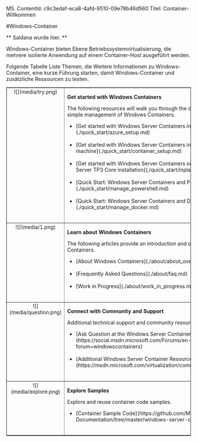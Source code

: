 MS. ContentId: c9c3edaf-eca8-4afd-9510-09e78b46d560
Titel: Container-Willkommen

#Windows-Container

** Saldana wurde hier.
**

Windows-Container bieten Ebene Betriebssystemvirtualisierung, die mehrere isolierte Anwendung auf einem Container-Host ausgeführt werden.

Folgende Tabelle Liste Themen, die Weitere Informationen zu Windows-Container, eine kurze Führung starten, damit Windows-Container und zusätzliche Ressourcen zu testen.

<table border="1" style="background-color:FFFFCC;border-collapse:collapse;border:1px solid FFCC00;color:000000;width:100%" cellpadding="15" cellspacing="3">
  <tr valign="top">
    <td>
      <center caps_internal_Id="5531a8cb-bf32-46ff-8eda-c2f4babb9435">![](media/try.png)</center>
    </td>
    <td>
      <p>
        <strong caps_internal_Id="06c80cf8-fbd7-4d7b-b113-ecaa5a4ca5d0">Get started with Windows Containers</strong>
      </p>
      <p caps_internal_Id="2b822f45-27c5-4ba7-bc07-b938f6330a45">The following resources will walk you through the deployment, creation, and simple management of Windows Containers.</p>
      <ul>
        <li class="unordered">[Get started with Windows Server Containers in Windows Azure](./quick_start/azure_setup.md)<br caps_internal_Id="227db827-0f77-4164-a836-ba19253f599f" /><br caps_internal_Id="ef90087b-11df-4715-b9a5-b619e3cd1829" /></li>
        <li class="unordered">[Get started with Windows Server Containers in a new Hyper-V virtual machine](./quick_start/container_setup.md)<br caps_internal_Id="92cd69de-0e87-47ad-8984-7ca3ac5fdb97" /><br caps_internal_Id="1f1cdc78-1edd-4e9c-987d-f7fc7d119d54" /></li>
        <li class="unordered">[Get started with Windows Server Containers on an existing Windows Server TP3 Core installation](./quick_start/inplace_setup.md)<br caps_internal_Id="2849df02-99e7-4fcd-af02-13945997528e" /><br caps_internal_Id="e65d0a4e-7a92-4d10-ad25-e2683c9ddd08" /></li>
        <li class="unordered">[Quick Start: Windows Server Containers and PowerShell](./quick_start/manage_powershell.md)<br caps_internal_Id="0673ae6b-a8be-42c8-9a23-965ffa77a5bf" /><br caps_internal_Id="9a5812c0-7027-43cd-9bd5-f1bc871f09e1" /></li>
        <li class="unordered">[Quick Start: Windows Server Containers and Docker](./quick_start/manage_docker.md)<br caps_internal_Id="8a437a4d-b964-4f28-83d3-52b6a8a96568" /><br caps_internal_Id="142793d7-224d-4cd1-ae23-3d6ec035eb88" /></li>
      </ul>
    </td>
  </tr>
  <tr valign="top">
    <td>
      <center caps_internal_Id="3a41c28e-57ab-4914-abb7-0d76f7f2335f">![](media/1.png)</center>
    </td>
    <td valign="top">
      <p>
        <strong caps_internal_Id="e0d90c7a-3370-49e9-9619-62a31393d960">Learn about Windows Containers</strong>
      </p>
      <p caps_internal_Id="d3739cb0-ae90-45b2-98d6-a9acb8bf49e3">The following articles provide an introduction and overview of Windows Containers.</p>
      <ul>
        <li class="unordered">[About Windows Containers](./about/about_overview.md)<br caps_internal_Id="7b186578-59da-4aec-835b-234ae2c2cb8f" /><br caps_internal_Id="b6f5ae86-2273-425c-913b-dcd6b3edaad6" /></li>
        <li class="unordered">[Frequently Asked Questions](./about/faq.md)<br caps_internal_Id="cc2b7bf5-0e86-4b43-b457-fab465902fe5" /><br caps_internal_Id="ddadccb9-f57d-4c9d-ae42-053e9d809202" /></li>
        <li class="unordered">[Work in Progress](./about/work_in_progress.md)<br caps_internal_Id="ca585217-059e-443e-861a-7742f58eb3f3" /><br caps_internal_Id="4f043822-2832-481d-9401-0ab239355281" /></li>
      </ul>
    </td>
  </tr>
  <tr valign="top">
    <td>
      <center caps_internal_Id="2034e04f-edeb-4f24-8bc2-aa4dc6dfd7a5">![](media/question.png)</center>
    </td>
    <td>
      <p>
        <strong caps_internal_Id="1a3f749a-8890-41ab-b3d1-036ab6b11b0c">Connect with Community and Support</strong>
      </p>
      <p caps_internal_Id="8754a50d-7d09-42ba-a63d-b17d73567bd4">Additional technical support and community resources</p>
      <ul>
        <li class="unordered">[Ask Question at the Windows Server Container Forum](https://social.msdn.microsoft.com/Forums/en-US/home?forum=windowscontainers)<br caps_internal_Id="c5a0908e-8c80-4274-8ccc-076d7bc57e88" /><br caps_internal_Id="1e5afe39-ed61-440c-a093-4f49b5df9901" /></li>
        <li class="unordered">[Additional Windows Server Container Resources](https://msdn.microsoft.com/virtualization/community/community_overview)<br caps_internal_Id="66734a78-9cff-42cf-8eae-96e2fd3be98f" /><br caps_internal_Id="35ed2e0d-fc91-4668-bacd-d99df4203e65" /></li>
      </ul>
    </td>
  </tr>
  <tr valign="top">
    <td>
      <center caps_internal_Id="33d34db0-3a62-4cad-afa6-fd9a5b45842d">![](media/explore.png)</center>
    </td>
    <td>
      <p>
        <strong caps_internal_Id="1d7f2f19-53f9-425b-b3d8-dca33a9004ed">Explore Samples</strong>
      </p>
      <p caps_internal_Id="dd27f06f-e54b-4798-86f4-a5a233b18fa0">Explore and reuse container code samples.</p>
      <ul>
        <li class="unordered">[Container Sample Code](https://github.com/Microsoft/Virtualization-Documentation/tree/master/windows-server-container-samples)<br caps_internal_Id="c8baa620-ef5b-4ddb-ad60-c955492d7237" /><br caps_internal_Id="8d9b6164-68c4-4580-9436-8e55f08942d0" /></li>
      </ul>
    </td>
  </tr>
</table>


